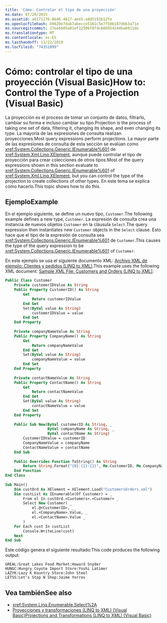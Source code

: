 ```yaml
---
title: 'Cómo: Controlar el tipo de una proyección'
ms.date: 07/20/2015
ms.assetid: a0171276-0b46-4817-aee5-a8d5191b12fe
ms.openlocfilehash: b9620e7dab7abecce5161c5e7f50b187dbb3a71e
ms.sourcegitcommit: 17ee6605e01ef32506f8fdc686954244ba6911de
ms.translationtype: MT
ms.contentlocale: es-ES
ms.lasthandoff: 11/22/2019
ms.locfileid: "74351099"
---
```

# <a name="how-to-control-the-type-of-a-projection-visual-basic"></a><span data-ttu-id="c921b-102">Cómo: controlar el tipo de una proyección (Visual Basic)</span><span class="sxs-lookup"><span data-stu-id="c921b-102">How to: Control the Type of a Projection (Visual Basic)</span></span>
<span data-ttu-id="c921b-103">La proyección es el proceso de tomar un conjunto de datos, filtrarlo, cambiar su forma e incluso cambiar su tipo.</span><span class="sxs-lookup"><span data-stu-id="c921b-103">Projection is the process of taking one set of data, filtering it, changing its shape, and even changing its type.</span></span> <span data-ttu-id="c921b-104">La mayoría de las expresiones de consulta realizan proyecciones.</span><span class="sxs-lookup"><span data-stu-id="c921b-104">Most query expressions perform projections.</span></span> <span data-ttu-id="c921b-105">La mayor parte de las expresiones de consulta de esta sección se evalúan como <xref:System.Collections.Generic.IEnumerable%601> de <xref:System.Xml.Linq.XElement>, aunque puede controlar el tipo de proyección para crear colecciones de otros tipos.</span><span class="sxs-lookup"><span data-stu-id="c921b-105">Most of the query expressions shown in this section evaluate to <xref:System.Collections.Generic.IEnumerable%601> of <xref:System.Xml.Linq.XElement>, but you can control the type of the projection to create collections of other types.</span></span> <span data-ttu-id="c921b-106">En este tema se explica cómo hacerlo.</span><span class="sxs-lookup"><span data-stu-id="c921b-106">This topic shows how to do this.</span></span>  
  
## <a name="example"></a><span data-ttu-id="c921b-107">Ejemplo</span><span class="sxs-lookup"><span data-stu-id="c921b-107">Example</span></span>  
 <span data-ttu-id="c921b-108">En el ejemplo siguiente, se define un nuevo tipo, `Customer`.</span><span class="sxs-lookup"><span data-stu-id="c921b-108">The following example defines a new type, `Customer`.</span></span> <span data-ttu-id="c921b-109">La expresión de consulta crea una instancia de nuevos objetos `Customer` en la cláusula `Select`.</span><span class="sxs-lookup"><span data-stu-id="c921b-109">The query expression then instantiates new `Customer` objects in the `Select` clause.</span></span> <span data-ttu-id="c921b-110">Esto hace que el tipo de la expresión de consulta sea <xref:System.Collections.Generic.IEnumerable%601> de `Customer`.</span><span class="sxs-lookup"><span data-stu-id="c921b-110">This causes the type of the query expression to be <xref:System.Collections.Generic.IEnumerable%601> of `Customer`.</span></span>  
  
 <span data-ttu-id="c921b-111">En este ejemplo se usa el siguiente documento XML: [Archivo XML de ejemplo: Clientes y pedidos (LINQ to XML)](../../../../visual-basic/programming-guide/concepts/linq/sample-xml-file-customers-and-orders-linq-to-xml.md).</span><span class="sxs-lookup"><span data-stu-id="c921b-111">This example uses the following XML document: [Sample XML File: Customers and Orders (LINQ to XML)](../../../../visual-basic/programming-guide/concepts/linq/sample-xml-file-customers-and-orders-linq-to-xml.md).</span></span>  
  
```vb  
Public Class Customer  
    Private customerIDValue As String  
    Public Property CustomerID() As String  
        Get  
            Return customerIDValue  
        End Get  
        Set(ByVal value As String)  
            customerIDValue = value  
        End Set  
    End Property  
  
    Private companyNameValue As String  
    Public Property CompanyName() As String  
        Get  
            Return companyNameValue  
        End Get  
        Set(ByVal value As String)  
            companyNameValue = value  
        End Set  
    End Property  
  
    Private contactNameValue As String  
    Public Property ContactName() As String  
        Get  
            Return contactNameValue  
        End Get  
        Set(ByVal value As String)  
            contactNameValue = value  
        End Set  
    End Property  
  
    Public Sub New(ByVal customerID As String, _  
                   ByVal companyName As String, _  
                   ByVal contactName As String)  
        CustomerIDValue = customerID  
        CompanyNameValue = companyName  
        ContactNameValue = contactName  
    End Sub  
  
    Public Overrides Function ToString() As String  
        Return String.Format("{0}:{1}:{2}", Me.CustomerID, Me.CompanyName, Me.ContactName)  
    End Function  
End Class  
  
Sub Main()  
    Dim custOrd As XElement = XElement.Load("CustomersOrders.xml")  
    Dim custList As IEnumerable(Of Customer) = _  
        From el In custOrd.<Customers>.<Customer> _  
        Select New Customer( _  
            el.@<CustomerID>, _  
            el.<CompanyName>.Value, _  
            el.<ContactName>.Value _  
        )  
    For Each cust In custList  
        Console.WriteLine(cust)  
    Next  
End Sub  
```  
  
 <span data-ttu-id="c921b-112">Este código genera el siguiente resultado:</span><span class="sxs-lookup"><span data-stu-id="c921b-112">This code produces the following output:</span></span>  
  
```console  
GREAL:Great Lakes Food Market:Howard Snyder  
HUNGC:Hungry Coyote Import Store:Yoshi Latimer  
LAZYK:Lazy K Kountry Store:John Steel  
LETSS:Let's Stop N Shop:Jaime Yorres  
```  
  
## <a name="see-also"></a><span data-ttu-id="c921b-113">Vea también</span><span class="sxs-lookup"><span data-stu-id="c921b-113">See also</span></span>

- <xref:System.Linq.Enumerable.Select%2A>
- [<span data-ttu-id="c921b-114">Proyecciones y transformaciones (LINQ to XML) (Visual Basic)</span><span class="sxs-lookup"><span data-stu-id="c921b-114">Projections and Transformations (LINQ to XML) (Visual Basic)</span></span>](../../../../visual-basic/programming-guide/concepts/linq/projections-and-transformations-linq-to-xml.md)
